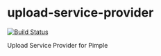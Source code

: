 # upload-service-provider
[![Build Status](https://travis-ci.org/xearts/upload-service-provider.svg?branch=master)](https://travis-ci.org/xearts/upload-service-provider)

Upload Service Provider for Pimple
